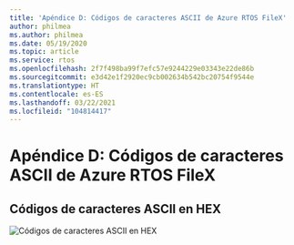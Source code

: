 ```yaml
---
title: 'Apéndice D: Códigos de caracteres ASCII de Azure RTOS FileX'
author: philmea
ms.author: philmea
ms.date: 05/19/2020
ms.topic: article
ms.service: rtos
ms.openlocfilehash: 2f7f498ba99f7efc57e9244229e03343e22de86b
ms.sourcegitcommit: e3d42e1f2920ec9cb002634b542bc20754f9544e
ms.translationtype: HT
ms.contentlocale: es-ES
ms.lasthandoff: 03/22/2021
ms.locfileid: "104814417"
---
```

# <a name="appendix-d---azure-rtos-filex-ascii-character-codes"></a>Apéndice D: Códigos de caracteres ASCII de Azure RTOS FileX

## <a name="ascii-character-codes-in-hex"></a>**Códigos de caracteres ASCII en HEX**

![Códigos de caracteres ASCII en HEX](./media/user-guide/ascii-character-codes-hex.png)
